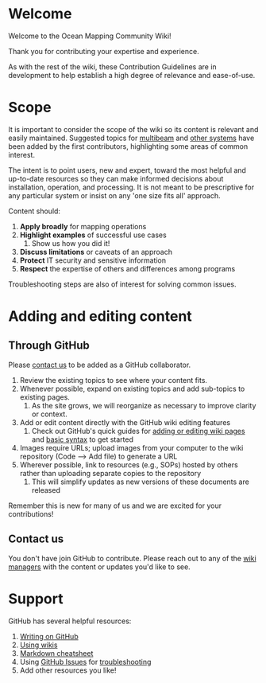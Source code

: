 # Welcome
Welcome to the Ocean Mapping Community Wiki!

Thank you for contributing your expertise and experience.

As with the rest of the wiki, these Contribution Guidelines are in development to help establish a high degree of relevance and ease-of-use.

# Scope
It is important to consider the scope of the wiki so its content is relevant and easily maintained.
Suggested topics for [multibeam](https://github.com/oceanmapping/community/wiki#multibeam-topics) and [other systems](https://github.com/oceanmapping/community/wiki#other-mapping-topics) have been added by the first contributors, highlighting some areas of common interest.

The intent is to point users, new and expert, toward the most helpful and up-to-date resources so they can make informed decisions about installation, operation, and processing.  It is not meant to be prescriptive for any particular system or insist on any 'one size fits all' approach.  

Content should:
1. **Apply broadly** for mapping operations
1. **Highlight examples** of successful use cases
    1. Show us how you did it!
1. **Discuss limitations** or caveats of an approach
1. **Protect** IT security and sensitive information
1. **Respect** the expertise of others and differences among programs

Troubleshooting steps are also of interest for solving common issues.

# Adding and editing content
## Through GitHub
Please [contact us](https://github.com/oceanmapping/community/wiki#contact-us) to be added as a GitHub collaborator.

1. Review the existing topics to see where your content fits.
1. Whenever possible, expand on existing topics and add sub-topics to existing pages.
    1. As the site grows, we will reorganize as necessary to improve clarity or context.
1. Add or edit content directly with the GitHub wiki editing features
    1. Check out GitHub's quick guides for [adding or editing wiki pages](https://docs.github.com/en/communities/documenting-your-project-with-wikis/adding-or-editing-wiki-pages) and [basic syntax](https://docs.github.com/en/github/writing-on-github/getting-started-with-writing-and-formatting-on-github/basic-writing-and-formatting-syntax) to get started
1. Images require URLs; upload images from your computer to the wiki repository (Code --> Add file) to generate a URL
1. Wherever possible, link to resources (e.g., SOPs) hosted by others rather than uploading separate copies to the repository
    1. This will simplify updates as new versions of these documents are released

Remember this is new for many of us and we are excited for your contributions!

## Contact us
You don't have join GitHub to contribute.  Please reach out to any of the [wiki managers](https://github.com/oceanmapping/community/wiki#contact-us) with the content or updates you'd like to see.

# Support
GitHub has several helpful resources:
1. [Writing on GitHub](https://docs.github.com/en/github/writing-on-github)
1. [Using wikis](https://docs.github.com/en/communities/documenting-your-project-with-wikis)
1. [Markdown cheatsheet](https://github.com/adam-p/markdown-here/wiki/Markdown-Cheatsheet)
1. Using [GitHub Issues](https://docs.github.com/en/issues/tracking-your-work-with-issues/quickstart) for [troubleshooting](https://github.com/oceanmapping/community/wiki/Troubleshooting)
1. Add other resources you like!

